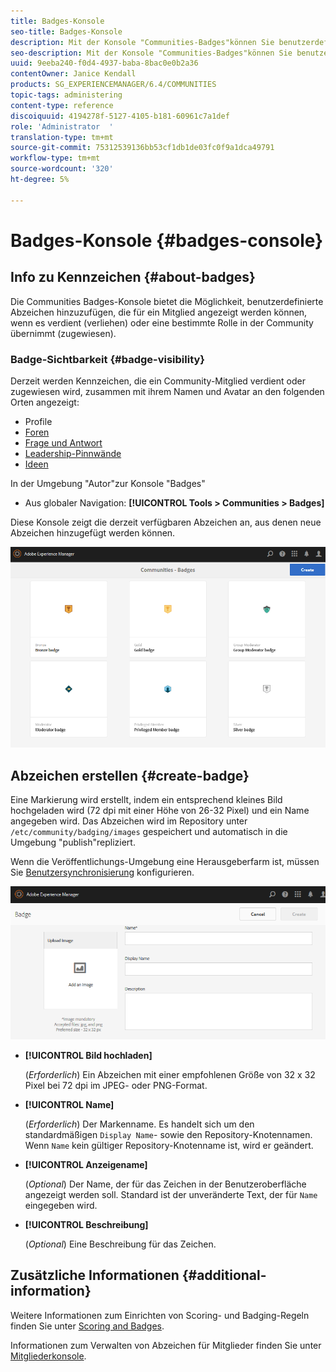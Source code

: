 ```yaml
---
title: Badges-Konsole
seo-title: Badges-Konsole
description: Mit der Konsole "Communities-Badges"können Sie benutzerdefinierte Abzeichen hinzufügen, die Mitgliedern angezeigt werden können, wenn sie eine bestimmte Rolle in der Community übernehmen (zugewiesen)
seo-description: Mit der Konsole "Communities-Badges"können Sie benutzerdefinierte Abzeichen hinzufügen, die Mitgliedern angezeigt werden können, wenn sie eine bestimmte Rolle in der Community übernehmen (zugewiesen)
uuid: 9eeba240-f0d4-4937-baba-8bac0e0b2a36
contentOwner: Janice Kendall
products: SG_EXPERIENCEMANAGER/6.4/COMMUNITIES
topic-tags: administering
content-type: reference
discoiquuid: 4194278f-5127-4105-b181-60961c7a1def
role: 'Administrator  '
translation-type: tm+mt
source-git-commit: 75312539136bb53cf1db1de03fc0f9a1dca49791
workflow-type: tm+mt
source-wordcount: '320'
ht-degree: 5%

---
```



# Badges-Konsole {#badges-console}

## Info zu Kennzeichen {#about-badges}

Die Communities Badges-Konsole bietet die Möglichkeit, benutzerdefinierte Abzeichen hinzuzufügen, die für ein Mitglied angezeigt werden können, wenn es verdient (verliehen) oder eine bestimmte Rolle in der Community übernimmt (zugewiesen).

### Badge-Sichtbarkeit {#badge-visibility}

Derzeit werden Kennzeichen, die ein Community-Mitglied verdient oder zugewiesen wird, zusammen mit ihrem Namen und Avatar an den folgenden Orten angezeigt:

* Profile
* [Foren](forum.md)
* [Frage und Antwort](working-with-qna.md)
* [Leadership-Pinnwände](enabling-leaderboard.md)
* [Ideen](ideation-feature.md)

In der Umgebung &quot;Autor&quot;zur Konsole &quot;Badges&quot;

* Aus globaler Navigation: **[!UICONTROL Tools > Communities > Badges]**

Diese Konsole zeigt die derzeit verfügbaren Abzeichen an, aus denen neue Abzeichen hinzugefügt werden können.

![chlimage_1-242](assets/chlimage_1-242.png)

## Abzeichen erstellen {#create-badge}

Eine Markierung wird erstellt, indem ein entsprechend kleines Bild hochgeladen wird (72 dpi mit einer Höhe von 26-32 Pixel) und ein Name angegeben wird. Das Abzeichen wird im Repository unter `/etc/community/badging/images` gespeichert und automatisch in die Umgebung &quot;publish&quot;repliziert.

Wenn die Veröffentlichungs-Umgebung eine Herausgeberfarm ist, müssen Sie [Benutzersynchronisierung](sync.md) konfigurieren.

![chlimage_1-243](assets/chlimage_1-243.png)

* **[!UICONTROL Bild hochladen]**

   (*Erforderlich*) Ein Abzeichen mit einer empfohlenen Größe von 32 x 32 Pixel bei 72 dpi im JPEG- oder PNG-Format.

* **[!UICONTROL Name]**

   (*Erforderlich*) Der Markenname. Es handelt sich um den standardmäßigen `Display Name`- sowie den Repository-Knotennamen. Wenn `Name` kein gültiger Repository-Knotenname ist, wird er geändert.

* **[!UICONTROL Anzeigename]**

   (*Optional*) Der Name, der für das Zeichen in der Benutzeroberfläche angezeigt werden soll. Standard ist der unveränderte Text, der für `Name` eingegeben wird.

* **[!UICONTROL Beschreibung]**

   (*Optional*) Eine Beschreibung für das Zeichen.

## Zusätzliche Informationen {#additional-information}

Weitere Informationen zum Einrichten von Scoring- und Badging-Regeln finden Sie unter [Scoring and Badges](implementing-scoring.md).

Informationen zum Verwalten von Abzeichen für Mitglieder finden Sie unter [Mitgliederkonsole](members.md).
